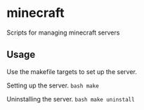 # minecraft

Scripts for managing minecraft servers


## Usage

Use the makefile targets to set up the server.


Setting up the server.
    ```bash
    make
    ```
    
Uninstalling the server.
    ```bash
    make uninstall
    ```
